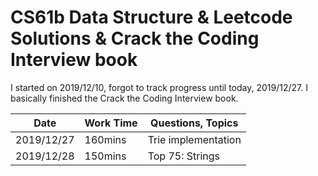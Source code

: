 # CS61b Data Structure & Leetcode Solutions & Crack the Coding Interview book


I started on 2019/12/10, forgot to track progress until today, 2019/12/27. I basically finished the Crack the Coding Interview book.


| Date       | Work Time | Questions, Topics   |
| ---------- | --------- | ------------------- |
| 2019/12/27 | 160mins   | Trie implementation |
| 2019/12/28 | 150mins   | Top 75: Strings     |